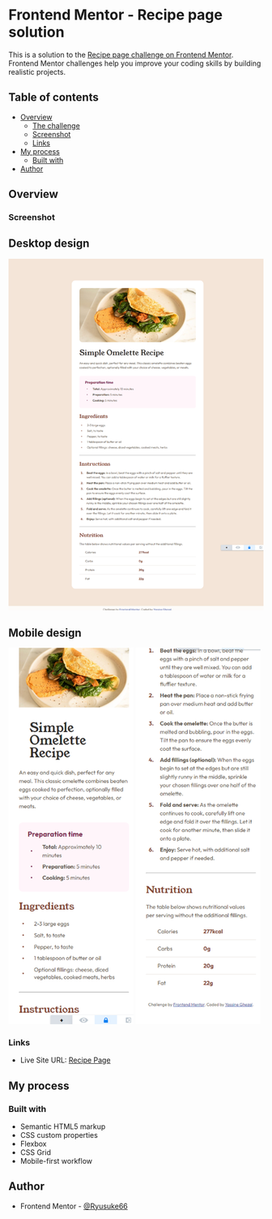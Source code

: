 # Frontend Mentor - Recipe page solution

This is a solution to the [Recipe page challenge on Frontend Mentor](https://www.frontendmentor.io/challenges/recipe-page-KiTsR8QQKm). Frontend Mentor challenges help you improve your coding skills by building realistic projects. 

## Table of contents

- [Overview](#overview)
  - [The challenge](#the-challenge)
  - [Screenshot](#screenshot)
  - [Links](#links)
- [My process](#my-process)
  - [Built with](#built-with)
- [Author](#author)

## Overview

### Screenshot

## Desktop design

![](./screenshots/desktop-design.png)

## Mobile design

<p float="left">
  <img src='./screenshots/mobile-design-1.png' width='49%'>
  <img src='./screenshots/mobile-design-2.png' width='49%'>
</p>

### Links

- Live Site URL: [Recipe Page](https://ryusuke66.github.io/recipe-page)

## My process

### Built with

- Semantic HTML5 markup
- CSS custom properties
- Flexbox
- CSS Grid
- Mobile-first workflow

## Author

- Frontend Mentor - [@Ryusuke66](https://www.frontendmentor.io/profile/Ryusuke66)
